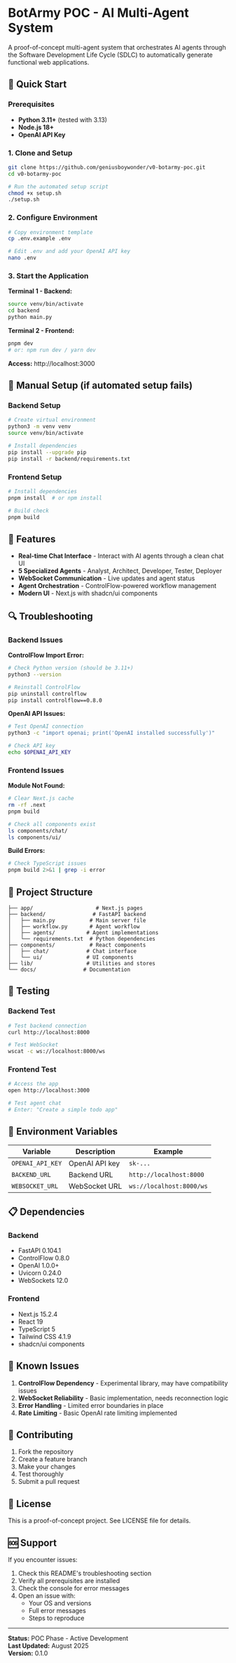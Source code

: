 # BotArmy POC - AI Multi-Agent System

A proof-of-concept multi-agent system that orchestrates AI agents through the Software Development Life Cycle (SDLC) to automatically generate functional web applications.

## 🚀 Quick Start

### Prerequisites
- **Python 3.11+** (tested with 3.13)
- **Node.js 18+** 
- **OpenAI API Key**

### 1. Clone and Setup
```bash
git clone https://github.com/geniusboywonder/v0-botarmy-poc.git
cd v0-botarmy-poc

# Run the automated setup script
chmod +x setup.sh
./setup.sh
```

### 2. Configure Environment
```bash
# Copy environment template
cp .env.example .env

# Edit .env and add your OpenAI API key
nano .env
```

### 3. Start the Application

**Terminal 1 - Backend:**
```bash
source venv/bin/activate
cd backend
python main.py
```

**Terminal 2 - Frontend:**
```bash
pnpm dev
# or: npm run dev / yarn dev
```

**Access:** http://localhost:3000

## 🔧 Manual Setup (if automated setup fails)

### Backend Setup
```bash
# Create virtual environment
python3 -m venv venv
source venv/bin/activate

# Install dependencies
pip install --upgrade pip
pip install -r backend/requirements.txt
```

### Frontend Setup
```bash
# Install dependencies
pnpm install  # or npm install

# Build check
pnpm build
```

## 🎯 Features

- **Real-time Chat Interface** - Interact with AI agents through a clean chat UI
- **5 Specialized Agents** - Analyst, Architect, Developer, Tester, Deployer
- **WebSocket Communication** - Live updates and agent status
- **Agent Orchestration** - ControlFlow-powered workflow management
- **Modern UI** - Next.js with shadcn/ui components

## 🔍 Troubleshooting

### Backend Issues

**ControlFlow Import Error:**
```bash
# Check Python version (should be 3.11+)
python3 --version

# Reinstall ControlFlow
pip uninstall controlflow
pip install controlflow==0.8.0
```

**OpenAI API Issues:**
```bash
# Test OpenAI connection
python3 -c "import openai; print('OpenAI installed successfully')"

# Check API key
echo $OPENAI_API_KEY
```

### Frontend Issues

**Module Not Found:**
```bash
# Clear Next.js cache
rm -rf .next
pnpm build

# Check all components exist
ls components/chat/
ls components/ui/
```

**Build Errors:**
```bash
# Check TypeScript issues
pnpm build 2>&1 | grep -i error
```

## 📁 Project Structure

```
├── app/                    # Next.js pages
├── backend/               # FastAPI backend
│   ├── main.py           # Main server file
│   ├── workflow.py       # Agent workflow
│   ├── agents/          # Agent implementations
│   └── requirements.txt  # Python dependencies
├── components/           # React components
│   ├── chat/            # Chat interface
│   └── ui/              # UI components
├── lib/                 # Utilities and stores
└── docs/               # Documentation
```

## 🧪 Testing

### Backend Test
```bash
# Test backend connection
curl http://localhost:8000

# Test WebSocket
wscat -c ws://localhost:8000/ws
```

### Frontend Test
```bash
# Access the app
open http://localhost:3000

# Test agent chat
# Enter: "Create a simple todo app"
```

## 🔑 Environment Variables

| Variable | Description | Example |
|----------|-------------|---------|
| `OPENAI_API_KEY` | OpenAI API key | `sk-...` |
| `BACKEND_URL` | Backend URL | `http://localhost:8000` |
| `WEBSOCKET_URL` | WebSocket URL | `ws://localhost:8000/ws` |

## 📋 Dependencies

### Backend
- FastAPI 0.104.1
- ControlFlow 0.8.0
- OpenAI 1.0.0+
- Uvicorn 0.24.0
- WebSockets 12.0

### Frontend  
- Next.js 15.2.4
- React 19
- TypeScript 5
- Tailwind CSS 4.1.9
- shadcn/ui components

## 🐛 Known Issues

1. **ControlFlow Dependency** - Experimental library, may have compatibility issues
2. **WebSocket Reliability** - Basic implementation, needs reconnection logic
3. **Error Handling** - Limited error boundaries in place
4. **Rate Limiting** - Basic OpenAI rate limiting implemented

## 🤝 Contributing

1. Fork the repository
2. Create a feature branch
3. Make your changes
4. Test thoroughly
5. Submit a pull request

## 📄 License

This is a proof-of-concept project. See LICENSE file for details.

## 🆘 Support

If you encounter issues:

1. Check this README's troubleshooting section
2. Verify all prerequisites are installed
3. Check the console for error messages
4. Open an issue with:
   - Your OS and versions
   - Full error messages
   - Steps to reproduce

---

**Status:** POC Phase - Active Development  
**Last Updated:** August 2025  
**Version:** 0.1.0